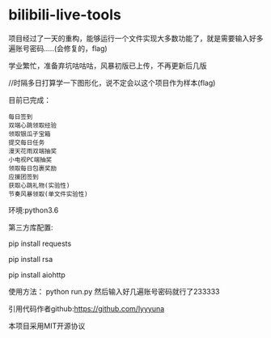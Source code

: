 # bilibili-live-tools

项目经过了一天的重构，能够运行一个文件实现大多数功能了，就是需要输入好多遍账号密码.....(会修复的，flag)

学业繁忙，准备弃坑咕咕咕，风暴初版已上传，不再更新后几版

//时隔多日打算学一下图形化，说不定会以这个项目作为样本(flag)

目前已完成：

    每日签到
    双端心跳领取经验
    领取银瓜子宝箱
    提交每日任务
    漫天花雨双端抽奖
    小电视PC端抽奖
    领取每日包裹奖励
    应援团签到
    获取心跳礼物(实验性)
    节奏风暴领取(单文件实验性)

环境:python3.6

第三方库配置:

pip install requests


pip install rsa


pip install aiohttp



使用方法：
    python run.py
    然后输入好几遍账号密码就行了233333

引用代码作者github:https://github.com/lyyyuna

本项目采用MIT开源协议




